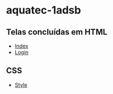 # aquatec-1adsb

## **Telas concluídas em HTML**

- [Index](https://github.com/WilliamMN/aquactec-1adsb/blob/main/index.html)
- [Login](https://github.com/WilliamMN/aquactec-1adsb/blob/main/login.html)

## **CSS**
- [Style](https://github.com/WilliamMN/aquactec-1adsb/blob/main/style.css)
